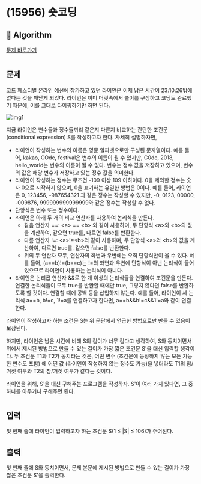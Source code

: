 # (15956) 숏코딩
## :100: Algorithm
[문제 바로가기](https://www.acmicpc.net/problem/15956)
#
## 문제
코드 페스티벌 온라인 예선에 참가하고 있던 라이언은 이제 남은 시간이 23:10:26밖에 없다는 것을 깨닫게 되었다. 라이언은 이미 머릿속에서 풀이를 구상하고 코딩도 완료했기 때문에, 이를 그대로 타이핑하기만 하면 된다.

![img1](https://upload.acmicpc.net/6d222569-3f51-447f-9ea9-9a9b77bfe041/-/preview/)

지금 라이언은 변수들과 정수들끼리 같은지 다른지 비교하는 간단한 조건문 (conditional expression) S를 작성하고자 한다. 자세히 설명하자면,

- 라이언이 작성하는 변수의 이름은 영문 알파벳으로만 구성된 문자열이다. 예를 들어, kakao, COde, festival은 변수의 이름이 될 수 있지만, C0de, 2018, hello_world는 변수의 이름이 될 수 없다. 변수는 정수 값을 저장하고 있으며, 변수의 값은 해당 변수가 저장하고 있는 정수 값을 의미한다.
- 라이언이 작성하는 정수는 무조건 -109 이상 109 이하이다. 0을 제외한 정수는 숫자 0으로 시작하지 않으며, 0을 표기하는 유일한 방법은 0이다. 예를 들어, 라이언은 0, 123456, -987654321 과 같은 정수는 작성할 수 있지만, -0, 0123, 00000, -009876, 999999999999999와 같은 정수는 작성할 수 없다.
- 단항식은 변수 또는 정수이다.
- 라이언은 아래 두 개의 비교 연산자를 사용하여 논리식을 만든다.
    - 같음 연산자 ==: &lt;a&gt; == &lt;b&gt; 와 같이 사용하며, 두 단항식 &lt;a&gt;와 &lt;b&gt;의 값을 계산하여, 같으면 true를, 다르면 false를 반환한다.
    - 다름 연산자 !=: &lt;a&gt;!=&lt;b&gt;와 같이 사용하며, 두 단항식 &lt;a&gt;와 &lt;b&gt;의 값을 계산하여, 다르면 true를, 같으면 false를 반환한다.
    - 위의 두 연산자 모두, 연산자의 좌변과 우변에는 오직 단항식만이 올 수 있다. 예를 들어, (a==b)!=(b==c)는 !=의 좌변과 우변에 단항식이 아닌 논리식이 들어 있으므로 라이언이 사용하는 논리식이 아니다.
- 라이언은 논리곱 연산자 &&로 한 개 이상의 논리식들을 연결하여 조건문을 만든다. 연결한 논리식들이 모두 true를 반환할 때에만 true, 그렇지 않다면 false를 반환하도록 할 것이다. 연결할 때에 공백 등을 삽입하지 않는다. 예를 들어, 라이언이 세 논리식 a==b, b!=c, 1!=a를 연결하고자 한다면, a==b&&b!=c&&1!=a와 같이 연결한다.

라이언이 작성하고자 하는 조건문 S는 위 문단에서 언급한 방법으로만 만들 수 있음이 보장된다.

하지만, 라이언은 남은 시간에 비해 S의 길이가 너무 길다고 생각하여, S와 동치이면서 위에서 제시된 방법으로 만들 수 있는 길이가 가장 짧은 조건문 S'을 대신 입력할 생각이다. 두 조건문 T1과 T2가 동치라는 것은, 어떤 변수 (조건문에 등장하지 않는 모든 가능한 변수도 포함) 에 어떤 값 (라이언이 작성하지 않는 정수도 가능)을 넣더라도 T1의 참/거짓 여부와 T2의 참/거짓 여부가 같다는 것이다.

라이언을 위해, S'을 대신 구해주는 프로그램을 작성하자. S'이 여러 가지 있다면, 그 중 하나를 아무거나 구해주면 된다.
#
## 입력
첫 번째 줄에 라이언이 입력하고자 하는 조건문 S(1 ≤ |S| ≤ 106)가 주어진다.
## 출력
첫 번째 줄에 S와 동치이면서, 문제 본문에 제시된 방법으로 만들 수 있는 길이가 가장 짧은 조건문 S'을 출력한다.